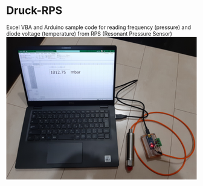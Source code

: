 # Druck-RPS
Excel VBA and Arduino sample code for reading frequency (pressure) and diode voltage (temperature) from RPS (Resonant Pressure Sensor)<BR>
![Alt text](https://github.com/ed0sidik/Druck-RPS/blob/main/RPS-Arduino-Excel.jpg?raw=true)

